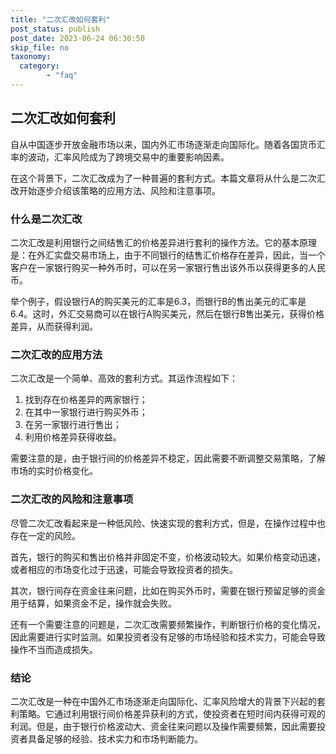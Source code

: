```yaml
---
title: "二次汇改如何套利"
post_status: publish
post_date: 2023-06-24 06:30:50
skip_file: no
taxonomy:
  category:
        - "faq"
---
```


## 二次汇改如何套利

自从中国逐步开放金融市场以来，国内外汇市场逐渐走向国际化。随着各国货币汇率的波动，汇率风险成为了跨境交易中的重要影响因素。

在这个背景下，二次汇改成为了一种普遍的套利方式。本篇文章将从什么是二次汇改开始逐步介绍该策略的应用方法、风险和注意事项。

### 什么是二次汇改

二次汇改是利用银行之间结售汇的价格差异进行套利的操作方法。它的基本原理是：在外汇实盘交易市场上，由于不同银行的结售汇价格存在差异，因此，当一个客户在一家银行购买一种外币时，可以在另一家银行售出该外币以获得更多的人民币。

举个例子，假设银行A的购买美元的汇率是6.3，而银行B的售出美元的汇率是6.4。这时，外汇交易商可以在银行A购买美元，然后在银行B售出美元，获得价格差异，从而获得利润。

### 二次汇改的应用方法

二次汇改是一个简单、高效的套利方式。其运作流程如下：

1. 找到存在价格差异的两家银行；
2. 在其中一家银行进行购买外币；
3. 在另一家银行进行售出；
4. 利用价格差异获得收益。

需要注意的是，由于银行间的价格差异不稳定，因此需要不断调整交易策略，了解市场的实时价格变化。

### 二次汇改的风险和注意事项

尽管二次汇改看起来是一种低风险、快速实现的套利方式，但是，在操作过程中也存在一定的风险。

首先，银行的购买和售出价格并非固定不变，价格波动较大。如果价格变动迅速，或者相应的市场变化过于迅速，可能会导致投资者的损失。

其次，银行间存在资金往来问题，比如在购买外币时，需要在银行预留足够的资金用于结算，如果资金不足，操作就会失败。

还有一个需要注意的问题是，二次汇改需要频繁操作，判断银行价格的变化情况，因此需要进行实时监测。如果投资者没有足够的市场经验和技术实力，可能会导致操作不当而造成损失。

### 结论

二次汇改是一种在中国外汇市场逐渐走向国际化、汇率风险增大的背景下兴起的套利策略。它通过利用银行间价格差异获利的方式，使投资者在短时间内获得可观的利润。但是，由于银行价格波动大、资金往来问题以及操作需要频繁，因此需要投资者具备足够的经验、技术实力和市场判断能力。

